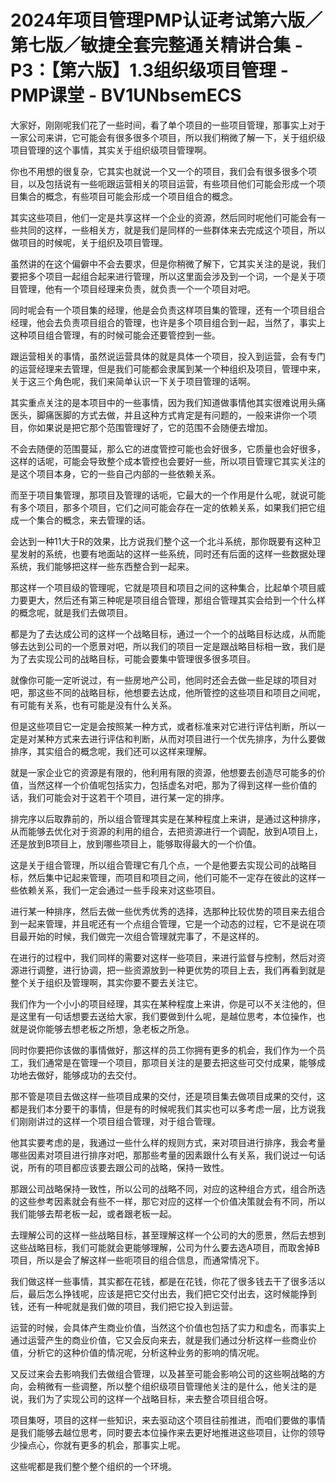 # 2024年项目管理PMP认证考试第六版／第七版／敏捷全套完整通关精讲合集 - P3：【第六版】1.3组织级项目管理 - PMP课堂 - BV1UNbsemECS

大家好，刚刚呢我们花了一些时间，看了单个项目的一些项目管理，那事实上对于一家公司来讲，它可能会有很多很多个项目，所以我们稍微了解一下，关于组织级项目管理的这个事情，其实关于组织级项目管理啊。

你也不用想的很复杂，它其实也就说一个又一个的项目，我们会有很多很多个项目，以及包括说有一些呃跟运营相关的项目运营，有些项目他们可能会形成一个项目集合的概念，有些项目可能会形成一个项目组合的概念。

其实这些项目，他们一定是共享这样一个企业的资源，然后同时呢他们可能会有一些共同的这样，一些相关方，就是我们是同样的一些群体来去完成这个项目，所以做项目的时候呢，关于组织及项目管理。

虽然讲的在这个偏僻中不会去要求，但是你稍微了解下，它其实关注的是说，我们要把多个项目一起组合起来进行管理，所以这里面会涉及到一个词，一个是关于项目管理，他有一个项目经理来负责，就负责一个一个项目对吧。

同时呢会有一个项目集的经理，他是会负责这样项目集的管理，还有一个项目组合经理，他会去负责项目组合的管理，也许是多个项目组合到一起，当然了，事实上这种项目组合管理，有的时候可能会还要管控到一些。

跟运营相关的事情，虽然说运营具体的就是具体一个项目，投入到运营，会有专门的运营经理来去管理，但是我们可能都会隶属到某一个种组织及项目，管理中来，关于这三个角色呢，我们来简单认识一下关于项目管理的话啊。

其实重点关注的是本项目中的一些事情，因为我们知道做事情他其实很难说用头痛医头，脚痛医脚的方式去做，并且这种方式肯定是有问题的，一般来讲你一个项目，你如果说是把它那个范围管理好了，它的范围不会随便去增加。

不会去随便的范围蔓延，那么它的进度管控可能也会好很多，它质量也会好很多，这样的话呢，可能会导致整个成本管控也会要好一些，所以项目管理它其实关注的是这个项目本身，它的一些自己内部的一些依赖关系。

而至于项目集管理，那项目及管理的话呃，它最大的一个作用是什么呢，就说可能有多个项目，那多个项目，它们之间可能会存在一定的依赖关系，如果我们把它组成一个集合的概念，来去管理的话。

会达到一种11大于R的效果，比方说我们整个这一个北斗系统，那你既要有这种卫星发射的系统，也要有地面站的这样一些系统，同时还有后面的这样一些数据处理系统，我们能够把这样一些东西整合到一起来。

那这样一个项目级的管理呢，它就是项目和项目之间的这种集合，比起单个项目威力要更大，然后还有第三种呢是项目组合管理，那组合管理其实会给到一个什么样的概念呢，就是我们去做项目。

都是为了去达成公司的这样一个战略目标，通过一个一个的战略目标达成，从而能够去达到公司的一个愿景对吧，所以我们的项目一定是跟战略目标相一致，我们是为了去实现公司的战略目标，可能会要集中管理很多很多项目。

就像你可能一定听说过，有一些房地产公司，他同时还会去做一些足球的项目对吧，那这些不同的战略目标，他想要去达成，他所管控的这些项目和项目之间呢，有可能有关系，也有可能是没有什么关系。

但是这些项目它一定是会按照某一种方式，或者标准来对它进行评估判断，所以一定是对某种方式来去进行评估和判断，从而对项目进行一个优先排序，为什么要做排序，其实组合的概念呢，我们还可以这样来理解。

就是一家企业它的资源是有限的，他利用有限的资源，他想要去创造尽可能多的价值，当然这样一个价值呢包括实力，包括虚名对吧，那为了得到这样一些价值的话，我们可能会对于这若干个项目，进行某一定的排序。

排完序以后取靠前的，所以组合管理其实是在某种程度上来讲，是通过这种排序，从而能够去优化对于资源的利用的组合，去把资源进行一个调配，放到A项目上，还是放到B项目上，放到哪些项目上，能够取得最大的一个价值。

这是关于组合管理，所以组合管理它有几个点，一个是他要去实现公司的战略目标，然后集中记起来管理，而项目和项目之间，他们可能不一定存在彼此的这样一些依赖关系，我们一定会通过一些手段来对这些项目。

进行某一种排序，然后去做一些优秀优秀的选择，选那种比较优势的项目来去组合到一起来管理，并且呢还有一个点组合管理，它是一个动态的过程，它不是说在项目最开始的时候，我们做完一次组合管理就完事了，不是这样的。

在进行的过程中，我们同样的需要对这样一些项目，来进行监督与控制，然后对资源进行调整，进行协调，把一些资源放到一种更优势的项目上去，我们再看到就是整个关于组织及管理啊，其实你要不要去关注它。

我们作为一个小小的项目经理，其实在某种程度上来讲，你是可以不关注他的，但是这里有一句话想要去送给大家，我们要做到什么呢，是越位思考，本位操作，也就是说你能够去想老板之所想，急老板之所急。

同时你要把你该做的事情做好，那这样的员工你拥有更多的机会，我们作为一个员工，我们通常是在管理一个项目，那项目关注的是要去把这些可交付成果，能够成功地去做好，能够成功的去交付。

那不管是项目去做这样一些项目成果的交付，还是项目集去做项目成果的交付，这都是我们本分要干的事情，但是有的时候呢我们其实也可以多考虑一层，比方说我们刚刚讲过的这样一个项目组合管理，对于组合管理。

他其实要考虑的是，我通过一些什么样的规则方式，来对项目进行排序，我会考量哪些因素对项目进行排序对吧，那那些考量的因素跟什么有关系，我们说过一句话说，所有的项目都应该要去跟公司的战略，保持一致性。

那跟公司战略保持一致性，所以公司的战略不同，对应的这种组合方式，组合所选的这些参考因素就会有些不一样，那它对应的这样一个价值决策就会有不同，所以我们能够去帮老板一起，或者跟老板一起。

去理解公司的这样一些战略目标，甚至理解这样一个公司的大的愿景，然后去想到这些战略目标，我们可能就会更能够理解，公司为什么要去选A项目，而取舍掉B项目，所以是会了解这样一些呃项目的组合信息，而通常情况下。

我们做这样一些事情，其实都在花钱，都是在花钱，你花了很多钱去干了很多活以后，最后怎么挣钱呢，应该是把它交付出去，我们把它交付出去，这时候能挣到钱，还有一种呢就是我们做的项目，我们把它投入到运营。

运营的时候，会具体产生商业价值，当然这个价值也包括了实力和虚名，而事实上通过运营产生的商业价值，它又会反向来去，就是我们通过分析这样一些商业价值，分析它的这种价值的情况呢，分析这种业务的影响的情况呢。

又反过来会去影响我们去做组合管理，以及甚至可能会影响公司的这些啊战略的方向，会稍微有一些调整，所以整个组织级项目管理他关注的是什么，他关注的是说，我们为了实现公司的这样一个战略目标，来去整合项目组合呀。

项目集呀，项目的这样一些知识，来去驱动这个项目往前推进，而咱们要做的事情是我们能够去越位思考，同时要去本位操作来去更好地推进这些项目，让你的领导少操点心，你就有更多的机会，那事实上呢。

这些呢都是我们整个整个组织的一个环境。